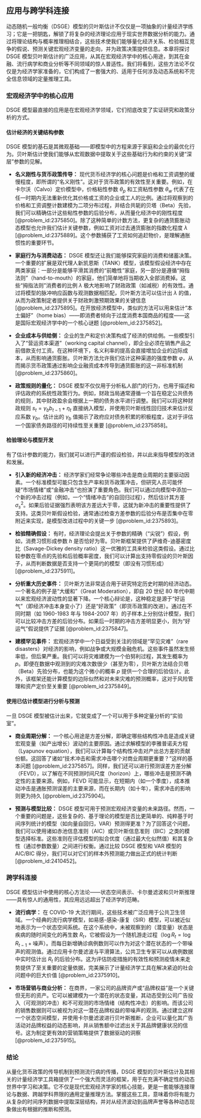 ## 应用与跨学科连接

动态随机一般均衡（DSGE）模型的贝叶斯估计不仅仅是一项抽象的计量经济学练习；它是一把钥匙，解锁了将复杂的经济理论应用于现实世界数据分析的能力。通过将理论结构与概率推理相结合，这些技术使我们能够量化经济关系、检验相互竞争的假说、预测关键宏观经济变量的走向，并为政策决策提供信息。本章将探讨 DSGE 模型贝叶斯估计的广泛应用，从其在宏观经济学中的核心用途，到其在金融、流行病学和商业分析等不同领域的惊人普适性。我们将看到，这些方法论不仅仅是为经济学家准备的，它们构成了一套强大的、适用于任何涉及动态系统和不完全信息领域的定量推理工具。

### 宏观经济学中的核心应用

DSGE 模型最直接的应用是在宏观经济学领域，它们彻底改变了实证研究和政策分析的方式。

#### 估计经济的关键结构参数

DSGE 模型的基石是其微观基础——即模型中的方程来源于家庭和企业的最优化行为。贝叶斯估计使我们能够从宏观数据中提取关于这些基础行为和约束的关键“深层”参数的见解。

- **名义刚性与货币政策传导：** 现代货币经济学的核心问题是价格和工资调整的缓慢程度，即所谓的“名义刚性”。这对于货币政策的有效性至关重要。例如，在卡尔沃（Calvo）定价模型中，价格粘性参数 $\theta_p$ 和工资粘性参数 $\theta_w$ 代表了在任一时期内无法重新优化其价格或工资的企业或工人的比例。通过将观察到的价格和工资调整计数建模为二项分布过程，并结合共轭的贝塔（Beta）先验，我们可以精确估计这些粘性参数的后验分布，从而量化经济中的刚性程度 [@problem_id:2375850]。除了这种简单的计数方法，更复杂的通货膨胀动态模型也允许我们估计关键参数，例如工资对过去通货膨胀的指数化程度 $\lambda$ [@problem_id:2375889]。这个参数捕获了工资如何追赶物价，是理解通胀惯性的重要环节。

- **家庭行为与消费动态：** DSGE 模型还让我们能够探究家庭的消费和储蓄决策。一个重要的扩展是双代理人新凯恩斯（TANK）模型，该模型假设经济中存在两类家庭：一部分是能够平滑其消费的“前瞻性”家庭，另一部分是遵循“拇指法则”（hand-to-mouth）的家庭，他们简单地将当期收入全部消费掉。这些“拇指法则”消费者的比例 $\lambda$ 极大地影响了财政政策（如减税）的有效性。通过将模型的脉冲响应函数与观测数据相匹配，贝叶斯方法可以估计出 $\lambda$ 的值，从而为政策制定者提供关于财政刺激预期效果的关键信息 [@problem_id:2375895]。在开放经济模型中，类似的方法可以用来估计“本土偏好”（home bias）——即消费者倾向于过度消费本国商品的程度——这是国际宏观经济学中的一个核心谜题 [@problem_id:2375852]。

- **企业成本与供给侧：** 企业的生产和定价决策构成了经济的供给側。一些模型引入了“营运资本渠道”（working capital channel），即企业必须在销售产品之前借款支付工资。在这种环境下，名义利率的提高会直接增加企业的边际成本，从而影响通货膨胀。贝叶斯方法允许我们估计这种渠道的强度参数 $\varphi$，从而揭示货币政策通过影响企业融资成本传导到通货膨胀的这一非标准机制 [@problem_id:2375860]。

- **政策规则的量化：** DSGE 模型不仅仅用于分析私人部门的行为，也用于描述和评估政府的系统性政策行为。例如，财政当局通常遵循一个旨在稳定公共债务的规则，其中财政盈余会根据上一期的债务水平进行调整。我们可以将这种财政规则 $s_t = \gamma_b b_{t-1} + \eta_t$ 直接纳入模型，并使用贝叶斯线性回归技术来估计反应系数 $\gamma_b$。估计出的 $\gamma_b$ 值揭示了政府应对债务积累的积极程度，这对于评估一个国家债务路径的可持续性至关重要 [@problem_id:2375858]。

#### 检验理论与模型开发

有了估计参数的能力，我们就可以进行严谨的假设检验，并以此来指导模型的改进和发展。

- **引入新的经济冲击：** 经济学家们经常争论哪些冲击是商业周期的主要驱动因素。一个标准模型可能只包含生产率和货币政策冲击，但研究人员可能怀疑“市场情绪”或“金融冲击”也扮演了重要角色。我们可以通过向模型中添加一个新的冲击过程（例如，一个“情绪冲击”的自回归过程），然后估计其方差 $\sigma_s^2$。如果后验证据强烈表明该方差远大于零，这就为新冲击的重要性提供了支持。这类贝叶斯假设检验，通常通过检查方差参数的后验分布是否集中在零附近来实现，是模型改进过程中的关键一步 [@problem_id:2375893]。

- **检验精确假设：** 有时，经济理论会提出关于参数的精确（“尖锐”）假设，例如，消费习惯形成参数 $h$ 是否恰好为零。贝叶斯框架提供了萨维奇-迪基密度比（Savage-Dickey density ratio）这一优雅的工具来检验这类假设。通过比较参数在零点的先验和后验概率密度，我们可以计算出支持零假设的贝叶斯因子，从而判断数据是否支持一个更简约的模型（即没有习惯形成） [@problem_id:2375911]。

- **分析重大历史事件：** 贝叶斯方法非常适合用于研究特定历史时期的经济动态。一个著名的例子是“大缓和”（Great Moderation），即自 20 世纪 80 年代中期以来宏观经济波动性的显著下降。一个核心辩论是，这种稳定是源于“好运气”（即经济冲击本身变小了）还是“好政策”（即货币政策的改进）。通过在不同时期（如 1960-1983 年与 1984-2007 年）的子样本上分别估计模型，我们可以比较冲击方差的后验分布。如果后一时期的冲击方差明显更小，则为“好运气”假说提供了证据 [@problem_id:2375847]。

- **建模罕见事件：** 宏观经济学中一个日益受到关注的领域是“罕见灾难”（rare disasters）对经济的影响，例如战争或大规模金融危机。这些事件虽然发生频率低，但后果严重。我们可以将灾难建模为一个伯努利过程，其发生概率为 $p$。即便在数据中观测到的灾难次数很少（甚至为零），贝叶斯方法结合贝塔（Beta）先验分布，也能为这个微小的概率 $p$ 提供一个合理的后验估计。此外，该框架还能计算模型的边际似然和对未来灾难的预测概率，这对于风险管理和资产定价至关重要 [@problem_id:2375849]。

#### 使用已估计模型进行分析与预测

一旦 DSGE 模型被估计出来，它就变成了一个可以用于多种定量分析的“实验室”。

- **商业周期分解：** 一个核心用途是方差分解，即确定哪些结构性冲击是造成关键宏观变量（如产出增长）波动的主要原因。通过求解模型的李雅普诺夫方程（Lyapunov equation），我们可以计算每个结构性冲击对产出总方差的贡献份额。这回答了诸如“技术冲击和需求冲击哪个对商业周期更重要？”这样的基本问题 [@problem_id:2375857]。同样，我们还可以进行预测误差方差分解（FEVD），以了解在不同预测时间尺度（horizon）上，哪些冲击是预测不确定性的主要来源。例如，FEVD 可能显示，在短期内（如一个季度），成本推动冲击是通胀预测误差的主要来源，而在长期内（如十年），需求冲击的影响则更为持久 [@problem_id:2375904]。

- **预测与模型比较：** DSGE 模型可用于预测宏观经济变量的未来路径。然而，一个重要的问题是，这些复杂的、基于理论的模型是否比更简单的、纯粹基于时间序列统计的模型（如向量自回归，VAR）预测得更准？为了回答这个问题，我们可以使用诸如赤池信息准则（AIC）或贝叶斯信息准则（BIC）之类的模型选择标准。这些准则在评估模型的拟合优度（通过最大化似然值）和其复杂性（通过参数数量）之间进行权衡。通过比较 DSGE 模型和 VAR 模型的 AIC/BIC 得分，我们可以对它们的样本外预测能力做出正式的统计判断 [@problem_id:2410452]。

### 跨学科连接

DSGE 模型估计中使用的核心方法论——状态空间表示、卡尔曼滤波和贝叶斯推理——具有惊人的通用性，其应用远远超出了经济学的范畴。

- **流行病学：** 在 COVID-19 大流行期间，这些技术被广泛应用于公共卫生领域。一个经典的流行病学模型，如易感-感染-康复（SIR）模型，可以被近似地表示为一个状态空间系统。在这个系统中，未被观察到的（潜变量）状态是疾病的随时间变化的再生数 $R_t$，它被假设为一个随机游走过程（$\log R_t = \log R_{t-1} + \text{噪声}$）。而每日新增确诊病例数则可以作为对这个潜在状态的一个带噪声的观测值。通过应用卡尔曼滤波与平滑算法，公共卫生专家可以从病例数据中实时估计出 $R_t$ 的后验分布。这为评估防疫措施的有效性和预测疫情未来走势提供了至关重要的定量依据，完美展示了计量经济学工具在解决紧迫的社会问题中的巨大价值 [@problem_id:2375910]。

- **市场营销与商业分析：** 在商界，一家公司的品牌资产或“品牌权益”是一个关键但无形的资产。它可以被建模为一个潜在的状态变量，其动态受到公司广告投入（可观测的冲击）和不可观测的市场情绪（结构性冲击）的影响。而该公司的销售数据则可以被视为对这一潜在品牌权益的带噪声的观测。通过建立这样一个状态空间模型，并使用卡尔曼滤波进行贝叶斯推断，企业可以量化其广告活动对品牌权益的动态影响，并从销售额中过滤出关于其品牌健康状况的信号。这为制定更有效的营销策略提供了数据驱动的洞察 [@problem_id:2375915]。

### 结论

从量化货币政策的传导机制到预测流行病的传播，DSGE 模型的贝叶斯估计及其相关的计量经济学工具箱提供了一个强大而灵活的框架，用于在充满不确定性的动态世界中学习和决策。它不仅是现代宏观经济学家的核心技能，更是一套能够连接理论与数据、跨越学科界限的通用定量推理方法。掌握这些工具，意味着你将有能力从复杂的时间序列数据中提取深层结构，并对从经济波动到品牌声誉等各种动态现象做出有根据的推断和预测。